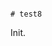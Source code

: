                                                                                                                                                                                                                                                                                                         # test8

Init.
